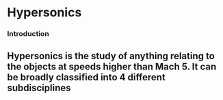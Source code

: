 # Hypersonics
### Introduction
Hypersonics is the study of anything relating to the objects at speeds higher than Mach 5. It can be broadly classified into 4 different subdisciplines
- 
